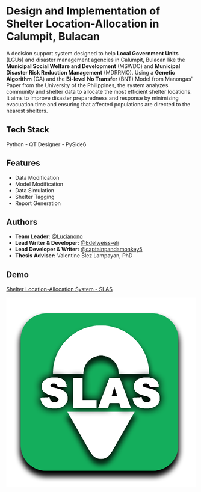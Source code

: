 
# Design and Implementation of Shelter Location-Allocation in Calumpit, Bulacan

A decision support system designed to help **Local Government Units** (LGUs) and disaster management agencies in Calumpit, Bulacan like the **Municipal Social Welfare and Development** (MSWDO) and **Municipal Disaster Risk Reduction Management** (MDRRMO). Using a **Genetic Algorithm** (GA) and the **Bi-level No Transfer** (BNT) Model from Manongas' Paper from the University of the Philippines, the system analyzes community and shelter data to allocate the most efficient shelter locations. It aims to improve disaster preparedness and response by minimizing evacuation time and ensuring that affected populations are directed to the nearest shelters.





## Tech Stack

Python - QT Designer - PySide6


## Features

- Data Modification
- Model Modification
- Data Simulation
- Shelter Tagging
- Report Generation


## Authors

- **Team Leader:** [@Lucianono](https://github.com/Lucianono)  
- **Lead Writer & Developer:** [@Edelweiss-eli](https://github.com/Edelweiss-eli)  
- **Lead Developer & Writer:** [@captainpandamonkey5](https://github.com/captainpandamonkey5)
- **Thesis Adviser:** Valentine Blez Lampayan, PhD


## Demo

[Shelter Location-Allocation System - SLAS](https://youtu.be/BUyhHiJbwH4?si=eCWMYEk8XPqQOyEm)


![Logo](https://raw.githubusercontent.com/Lucianono/ShelterAlloc_Thesis/40847525ade90d28bc537f446b48f7f8c4fc3d48/ProgramSrc/ICONS/logo.png)

